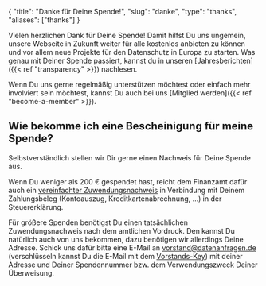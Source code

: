 {
    "title": "Danke für Deine Spende!",
    "slug": "danke",
    "type": "thanks",
    "aliases": ["thanks"]
}

Vielen herzlichen Dank für Deine Spende! Damit hilfst Du uns ungemein, unsere Webseite in Zukunft weiter für alle kostenlos anbieten zu können und vor allem neue Projekte für den Datenschutz in Europa zu starten. Was genau mit Deiner Spende passiert, kannst du in unseren [Jahresberichten]({{< ref "transparency" >}}) nachlesen. 

Wenn Du uns gerne regelmäßig unterstützen möchtest oder einfach mehr involviert sein möchtest, kannst Du auch bei uns [Mitglied werden]({{< ref "become-a-member" >}}).

## Wie bekomme ich eine Bescheinigung für meine Spende?

Selbstverständlich stellen wir Dir gerne einen Nachweis für Deine Spende aus.

Wenn Du weniger als 200 € gespendet hast, reicht dem Finanzamt dafür auch ein [vereinfachter Zuwendungsnachweis](https://static.dacdn.de/docs/vereinfachte-zuwendungsbestaetigung.pdf) in Verbindung mit Deinem Zahlungsbeleg (Kontoauszug, Kreditkartenabrechnung, …) in der Steuererklärung.

Für größere Spenden benötigst Du einen tatsächlichen Zuwendungsnachweis nach dem amtlichen Vordruck. Den kannst Du natürlich auch von uns bekommen, dazu benötigen wir allerdings Deine Adresse. Schick uns dafür bitte eine E-Mail an [vorstand@datenanfragen.de](mailto:vorstand@datenanfragen.de) (verschlüsseln kannst Du die E-Mail mit dem [Vorstands-Key](/pgp/62A7EC35.asc)) mit deiner Adresse und Deiner Spendennummer bzw. dem Verwendungszweck Deiner Überweisung. 
